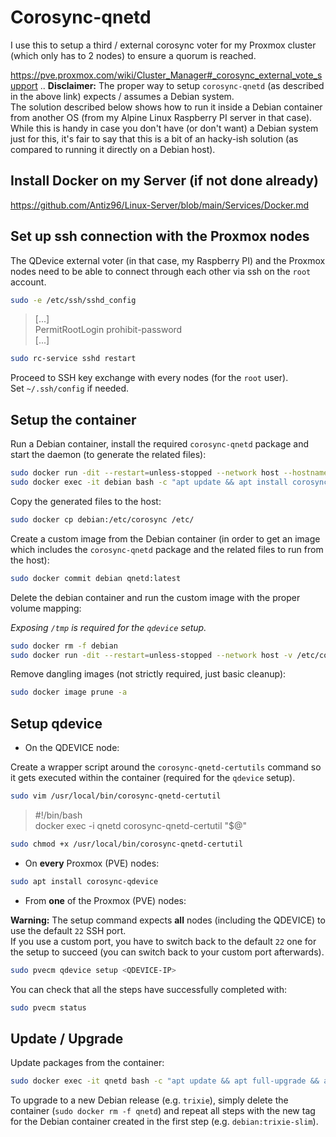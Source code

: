 # Corosync-qnetd

I use this to setup a third / external corosync voter for my Proxmox cluster (which only has to 2 nodes) to ensure a quorum is reached.

<https://pve.proxmox.com/wiki/Cluster_Manager#_corosync_external_vote_support>
..
**Disclaimer:** The proper way to setup `corosync-qnetd` (as described in the above link) expects / assumes a Debian system.  
The solution described below shows how to run it inside a Debian container from another OS (from my Alpine Linux Raspberry PI server in that case). While this is handy in case you don't have (or don't want) a Debian system just for this, it's fair to say that this is a bit of an hacky-ish solution (as compared to running it directly on a Debian host).

## Install Docker on my Server (if not done already)

<https://github.com/Antiz96/Linux-Server/blob/main/Services/Docker.md>

## Set up ssh connection with the Proxmox nodes

The QDevice external voter (in that case, my Raspberry PI) and the Proxmox nodes need to be able to connect through each other via ssh on the `root` account.

```bash
sudo -e /etc/ssh/sshd_config
```

> [...]  
> PermitRootLogin prohibit-password  
> [...]

```bash
sudo rc-service sshd restart
```

Proceed to SSH key exchange with every nodes (for the `root` user).  
Set `~/.ssh/config` if needed.

## Setup the container

Run a Debian container, install the required `corosync-qnetd` package and start the daemon (to generate the related files):

```bash
sudo docker run -dit --restart=unless-stopped --network host --hostname debian --name debian debian:bookworm-slim bash
sudo docker exec -it debian bash -c "apt update && apt install corosync-qnetd && corosync-qnetd -f" # Press `ctrl + c` once fully started
```

Copy the generated files to the host:

```bash
sudo docker cp debian:/etc/corosync /etc/
```

Create a custom image from the Debian container (in order to get an image which includes the `corosync-qnetd` package and the related files to run from the host):

```bash
sudo docker commit debian qnetd:latest
```

Delete the debian container and run the custom image with the proper volume mapping:

*Exposing `/tmp` is required for the `qdevice` setup.*

```bash
sudo docker rm -f debian
sudo docker run -dit --restart=unless-stopped --network host -v /etc/corosync:/etc/corosync -v /tmp:/tmp --hostname qnetd --name qnetd qnetd corosync-qnetd -f
```

Remove dangling images (not strictly required, just basic cleanup):

```bash
sudo docker image prune -a
```

## Setup qdevice

- On the QDEVICE node:

Create a wrapper script around the `corosync-qnetd-certutils` command so it gets executed within the container (required for the `qdevice` setup).

```bash
sudo vim /usr/local/bin/corosync-qnetd-certutil
```

> #!/bin/bash  
> docker exec -i qnetd corosync-qnetd-certutil "$@"

```bash
sudo chmod +x /usr/local/bin/corosync-qnetd-certutil
```

- On **every** Proxmox (PVE) nodes:

```bash
sudo apt install corosync-qdevice
```

- From **one** of the Proxmox (PVE) nodes:

**Warning:** The setup command expects **all** nodes (including the QDEVICE) to use the default `22` SSH port.  
If you use a custom port, you have to switch back to the default `22` one for the setup to succeed (you can switch back to your custom port afterwards).

```bash
sudo pvecm qdevice setup <QDEVICE-IP>
```

You can check that all the steps have successfully completed with:

```bash
sudo pvecm status
```

## Update / Upgrade

Update packages from the container:

```bash
sudo docker exec -it qnetd bash -c "apt update && apt full-upgrade && apt autoremove"
```

To upgrade to a new Debian release (e.g. `trixie`), simply delete the container (`sudo docker rm -f qnetd`) and repeat all steps with the new tag for the Debian container created in the first step (e.g. `debian:trixie-slim`).
